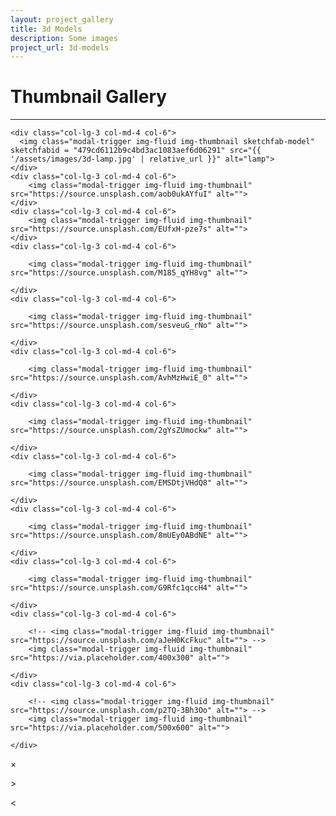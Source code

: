 ```yaml
---
layout: project_gallery
title: 3d Models
description: Some images
project_url: 3d-models
---
```


<!-- Page Content -->
<div class="container">

  <h1 class="font-weight-light text-center text-lg-left mt-4 mb-0">Thumbnail Gallery</h1>

  <hr class="mt-2 mb-5">

  <div class="row text-center text-lg-left">

    <div class="col-lg-3 col-md-4 col-6">
      <img class="modal-trigger img-fluid img-thumbnail sketchfab-model" sketchfabid = "479cd6112b9c4bd3ac1083aef6d06291" src="{{ '/assets/images/3d-lamp.jpg' | relative_url }}" alt="lamp">
    </div>
    <div class="col-lg-3 col-md-4 col-6">
        <img class="modal-trigger img-fluid img-thumbnail" src="https://source.unsplash.com/aob0ukAYfuI" alt="">
    </div>
    <div class="col-lg-3 col-md-4 col-6">
        <img class="modal-trigger img-fluid img-thumbnail" src="https://source.unsplash.com/EUfxH-pze7s" alt="">
    </div>
    <div class="col-lg-3 col-md-4 col-6">
      
        <img class="modal-trigger img-fluid img-thumbnail" src="https://source.unsplash.com/M185_qYH8vg" alt="">
      
    </div>
    <div class="col-lg-3 col-md-4 col-6">
      
        <img class="modal-trigger img-fluid img-thumbnail" src="https://source.unsplash.com/sesveuG_rNo" alt="">
      
    </div>
    <div class="col-lg-3 col-md-4 col-6">
      
        <img class="modal-trigger img-fluid img-thumbnail" src="https://source.unsplash.com/AvhMzHwiE_0" alt="">
      
    </div>
    <div class="col-lg-3 col-md-4 col-6">
      
        <img class="modal-trigger img-fluid img-thumbnail" src="https://source.unsplash.com/2gYsZUmockw" alt="">
      
    </div>
    <div class="col-lg-3 col-md-4 col-6">
      
        <img class="modal-trigger img-fluid img-thumbnail" src="https://source.unsplash.com/EMSDtjVHdQ8" alt="">
      
    </div>
    <div class="col-lg-3 col-md-4 col-6">
      
        <img class="modal-trigger img-fluid img-thumbnail" src="https://source.unsplash.com/8mUEy0ABdNE" alt="">
      
    </div>
    <div class="col-lg-3 col-md-4 col-6">
      
        <img class="modal-trigger img-fluid img-thumbnail" src="https://source.unsplash.com/G9Rfc1qccH4" alt="">
      
    </div>
    <div class="col-lg-3 col-md-4 col-6">
      
        <!-- <img class="modal-trigger img-fluid img-thumbnail" src="https://source.unsplash.com/aJeH0KcFkuc" alt=""> -->
        <img class="modal-trigger img-fluid img-thumbnail" src="https://via.placeholder.com/400x300" alt="">
      
    </div>
    <div class="col-lg-3 col-md-4 col-6">
      
        <!-- <img class="modal-trigger img-fluid img-thumbnail" src="https://source.unsplash.com/p2TQ-3Bh3Oo" alt=""> -->
        <img class="modal-trigger img-fluid img-thumbnail" src="https://via.placeholder.com/500x600" alt="">
      
    </div>
  </div>
</div>
<!-- /.container -->


<!-- The Modal -->
<div id="galleryModal" class="modal">

  <!-- The Close Button -->
  <span class="close modelButton">&times;</span>

  <!-- The Close Button -->
  <span class="nextImg modelButton">&gt;</span>

  <!-- The Close Button -->
  <span class="previousImg modelButton">&lt;</span>

  <div class="modal-inner">
  <div class="top"></div>

  <!-- Modal Content (The Image) -->
  <div class="modal-content mid vertical-center-children">
    <img id="modal-image">
    <div class="sketchfab-embed-wrapper" id="sketch-wrapper"></div>
  </div>

  <!-- Modal Caption (Image Text) -->
  <div id="caption" class="bot"></div>
  </div>
</div>

<script src="{{ '/assets/scripts/ImageModal.js?v='  | append: site.github.build_revision | relative_url  }}"></script>



